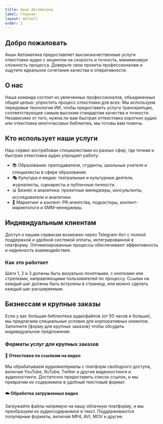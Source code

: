 ```yaml
---
title: Акын Автоматика
label: Главная
layout: default
order: 1
---
```


## Добро пожаловать

Акын Автоматика предоставляет высококачественные услуги отекстовки аудио с акцентом на скорость и точность, минимизируя сложность процесса.
Доверьте свои проекты профессионалам и ощутите идеальное сочетание качества и оперативности.

## О нас

Наша команда состоит из увлеченных профессионалов, объединенных общей целью: упростить процесс отекстовки для всех. Мы используем передовые технологии ИИ, чтобы предоставить услуги транскрипции, соответствующие самым высоким стандартам качества и точности. Независимо от того, нужна ли вам быстрая оттекстовка коротких аудио или отекстовка многочасовых библиотек, мы готовы вам помочь.

## Кто использует наши услуги

Наш сервис востребован специалистами из разных сфер, где точная и быстрая отекстовка аудио упрощает работу:

- 📚 Образование: преподаватели, студенты, школьные учителя и специалисты в сфере образования.
- 🎭 Культура и медиа: театральные и культурные деятели, журналисты, сценаристы и публичные личности.
- 📊 Бизнес и аналитика: проектные менеджеры, консультанты, исследователи и аналитики.
- 📢 Маркетинг и контент: PR-агентства, подкастеры, контент-маркетологи и SMM-менеджеры.


## Индивидуальным клиентам

Доступ к нашим сервисам возможен через Telegram-бот с полной поддержкой и удобной системой оплаты, интегрированной в платформу. Оптимизированные процессы обеспечивают эффективность и надежность взаимодействия.

### Как это работает

Шаги 1, 2 и 3 должны быть визуально понятными, с кнопками или стрелками, направляющими пользователей по процессу. Ссылки на каждый шаг должны быть встроены в страницу, или можно сделать каждый шаг расширяемым.

## Бизнессам и крупные заказы  

Если у вас большая библиотека аудиофайлов (от 50 часов и больше), мы предлагаем специальные условия для корпоративных клиентов. Заполните [форму для крупных заказов] чтобы обсудить индивидуальное предложение.

### Форматы услуг для крупных заказов 

####  🎥 Отекстовка по ссылкам на видео

Мы обрабатываем аудиоматериалы с платформ свободного доступа, включая YouTube, RuTube, Twitter и другие видеохостинги и аудиохостинги. Достаточно предоставить список ссылок, и мы превратим их содержимое в удобный текстовый формат.

#### ☁️ Обработка загруженных видео

Загружайте файлы напрямую на нашу облачную платформу, и мы  преобразуем их аудиосодержимое в текст. Поддерживаются популярные форматы, включая MP4, AVI, MOV и другие.


